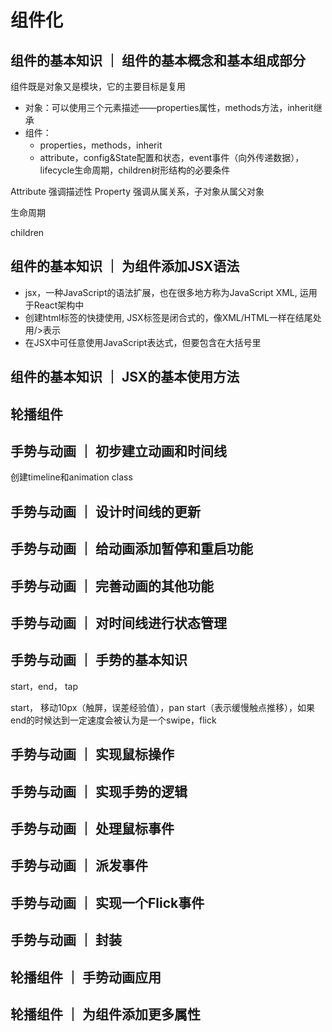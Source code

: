 # 组件化

## 组件的基本知识 ｜ 组件的基本概念和基本组成部分

组件既是对象又是模块，它的主要目标是复用

- 对象：可以使用三个元素描述——properties属性，methods方法，inherit继承
- 组件：
    - properties，methods，inherit
    - attribute，config&State配置和状态，event事件（向外传递数据），lifecycle生命周期，children树形结构的必要条件


Attribute 强调描述性
Property 强调从属关系，子对象从属父对象

生命周期

children


## 组件的基本知识 ｜ 为组件添加JSX语法

- jsx，一种JavaScript的语法扩展，也在很多地方称为JavaScript XML, 运用于React架构中
- 创建html标签的快捷使用, JSX标签是闭合式的，像XML/HTML一样在结尾处用/>表示
- 在JSX中可任意使用JavaScript表达式，但要包含在大括号里

## 组件的基本知识 ｜ JSX的基本使用方法


## 轮播组件

## 手势与动画 ｜ 初步建立动画和时间线
创建timeline和animation class

## 手势与动画 ｜ 设计时间线的更新

## 手势与动画 ｜ 给动画添加暂停和重启功能

## 手势与动画 ｜ 完善动画的其他功能

## 手势与动画 ｜ 对时间线进行状态管理

## 手势与动画 ｜ 手势的基本知识

start，end， tap

start， 移动10px（触屏，误差经验值），pan start（表示缓慢触点推移），如果end的时候达到一定速度会被认为是一个swipe，flick

## 手势与动画 ｜ 实现鼠标操作

## 手势与动画 ｜ 实现手势的逻辑

## 手势与动画 ｜ 处理鼠标事件

## 手势与动画 ｜ 派发事件

## 手势与动画 ｜ 实现一个Flick事件

## 手势与动画 ｜ 封装

## 轮播组件 ｜ 手势动画应用

## 轮播组件 ｜ 为组件添加更多属性

